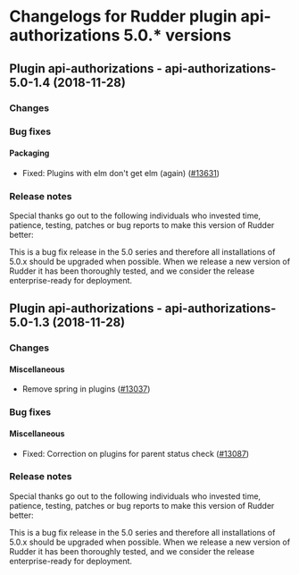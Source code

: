 # Changelogs for Rudder plugin api-authorizations 5.0.\* versions

## <a name="api-authorizations-5.0-1.4" > </a> Plugin api-authorizations - api-authorizations-5.0-1.4 (2018-11-28)

### Changes

### Bug fixes

#### Packaging

  - Fixed: Plugins with elm don't get elm (again)
    ([\#13631](https://issues.rudder.io/issues/13631))

### Release notes

Special thanks go out to the following individuals who invested time, patience, testing, patches or bug reports to make this version of Rudder better:


This is a bug fix release in the 5.0 series and therefore all installations of 5.0.x should be upgraded when possible. When we release a new version of Rudder it has been thoroughly tested, and we consider the release enterprise-ready for deployment.

## <a name="api-authorizations-5.0-1.3" > </a> Plugin api-authorizations - api-authorizations-5.0-1.3 (2018-11-28)

### Changes

#### Miscellaneous

  - Remove spring in plugins
    ([\#13037](https://issues.rudder.io/issues/13037))

### Bug fixes

#### Miscellaneous

  - Fixed: Correction on plugins for parent status check 
    ([\#13087](https://issues.rudder.io/issues/13087))

### Release notes

Special thanks go out to the following individuals who invested time, patience, testing, patches or bug reports to make this version of Rudder better:


This is a bug fix release in the 5.0 series and therefore all installations of 5.0.x should be upgraded when possible. When we release a new version of Rudder it has been thoroughly tested, and we consider the release enterprise-ready for deployment.

